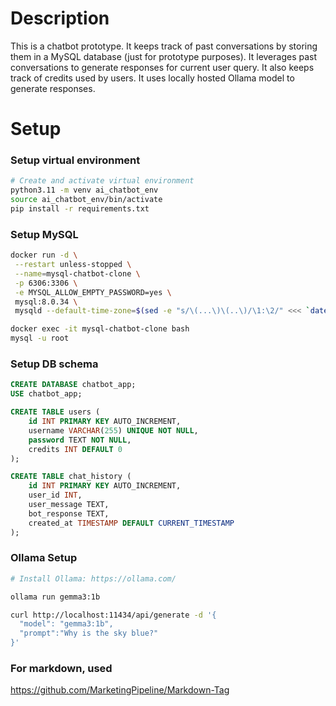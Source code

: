 # Description
This is a chatbot prototype.
It keeps track of past conversations by storing them in a MySQL database (just for prototype purposes).
It leverages past conversations to generate responses for current user query.
It also keeps track of credits used by users.
It uses locally hosted Ollama model to generate responses.

# Setup
### Setup virtual environment
```bash
# Create and activate virtual environment
python3.11 -m venv ai_chatbot_env
source ai_chatbot_env/bin/activate
pip install -r requirements.txt 
 ```

### Setup MySQL
```bash
docker run -d \
 --restart unless-stopped \
 --name=mysql-chatbot-clone \
 -p 6306:3306 \
 -e MYSQL_ALLOW_EMPTY_PASSWORD=yes \
 mysql:8.0.34 \
 mysqld --default-time-zone=$(sed -e "s/\(...\)\(..\)/\1:\2/" <<< `date "+%z"`)

docker exec -it mysql-chatbot-clone bash
mysql -u root
```

### Setup DB schema
```sql
CREATE DATABASE chatbot_app;
USE chatbot_app;

CREATE TABLE users (
    id INT PRIMARY KEY AUTO_INCREMENT,
    username VARCHAR(255) UNIQUE NOT NULL,
    password TEXT NOT NULL,
    credits INT DEFAULT 0
);

CREATE TABLE chat_history (
    id INT PRIMARY KEY AUTO_INCREMENT,
    user_id INT,
    user_message TEXT,
    bot_response TEXT,
    created_at TIMESTAMP DEFAULT CURRENT_TIMESTAMP
);
```

### Ollama Setup
```bash
# Install Ollama: https://ollama.com/

ollama run gemma3:1b

curl http://localhost:11434/api/generate -d '{
  "model": "gemma3:1b",
  "prompt":"Why is the sky blue?"
}'
```

### For markdown, used
https://github.com/MarketingPipeline/Markdown-Tag
